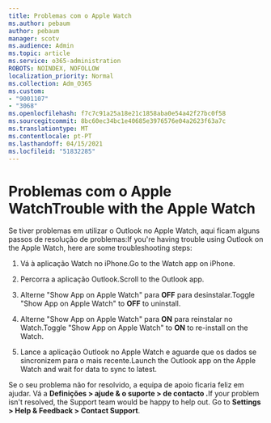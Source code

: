 ```yaml
---
title: Problemas com o Apple Watch
ms.author: pebaum
author: pebaum
manager: scotv
ms.audience: Admin
ms.topic: article
ms.service: o365-administration
ROBOTS: NOINDEX, NOFOLLOW
localization_priority: Normal
ms.collection: Adm_O365
ms.custom:
- "9001107"
- "3068"
ms.openlocfilehash: f7c7c91a25a18e21c1858aba0e54a42f27bc0f58
ms.sourcegitcommit: 8bc60ec34bc1e40685e3976576e04a2623f63a7c
ms.translationtype: MT
ms.contentlocale: pt-PT
ms.lasthandoff: 04/15/2021
ms.locfileid: "51832285"
---
```

# <a name="trouble-with-the-apple-watch"></a><span data-ttu-id="b55ca-102">Problemas com o Apple Watch</span><span class="sxs-lookup"><span data-stu-id="b55ca-102">Trouble with the Apple Watch</span></span>

<span data-ttu-id="b55ca-103">Se tiver problemas em utilizar o Outlook no Apple Watch, aqui ficam alguns passos de resolução de problemas:</span><span class="sxs-lookup"><span data-stu-id="b55ca-103">If you're having trouble using Outlook on the Apple Watch, here are some troubleshooting steps:</span></span> 

1. <span data-ttu-id="b55ca-104">Vá à aplicação Watch no iPhone.</span><span class="sxs-lookup"><span data-stu-id="b55ca-104">Go to the Watch app on iPhone.</span></span>

2. <span data-ttu-id="b55ca-105">Percorra a aplicação Outlook.</span><span class="sxs-lookup"><span data-stu-id="b55ca-105">Scroll to the Outlook app.</span></span>

3. <span data-ttu-id="b55ca-106">Alterne "Show App on Apple Watch" para **OFF** para desinstalar.</span><span class="sxs-lookup"><span data-stu-id="b55ca-106">Toggle "Show App on Apple Watch" to **OFF** to uninstall.</span></span>

4. <span data-ttu-id="b55ca-107">Alterne "Show App on Apple Watch" para **ON** para reinstalar no Watch.</span><span class="sxs-lookup"><span data-stu-id="b55ca-107">Toggle "Show App on Apple Watch" to **ON** to re-install on the Watch.</span></span>

5. <span data-ttu-id="b55ca-108">Lance a aplicação Outlook no Apple Watch e aguarde que os dados se sincronizem para o mais recente.</span><span class="sxs-lookup"><span data-stu-id="b55ca-108">Launch the Outlook app on the Apple Watch and wait for data to sync to latest.</span></span> 

<span data-ttu-id="b55ca-109">Se o seu problema não for resolvido, a equipa de apoio ficaria feliz em ajudar. Vá a **Definições > ajude & o suporte > de contacto .**</span><span class="sxs-lookup"><span data-stu-id="b55ca-109">If your problem isn't resolved, the Support team would be happy to help out. Go to **Settings > Help & Feedback > Contact Support**.</span></span> 